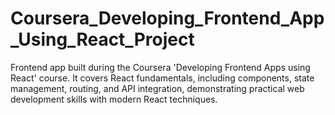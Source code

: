 # Coursera_Developing_Frontend_App_Using_React_Project
Frontend app built during the Coursera 'Developing Frontend Apps using React' course. It covers React fundamentals, including components, state management, routing, and API integration, demonstrating practical web development skills with modern React techniques.
